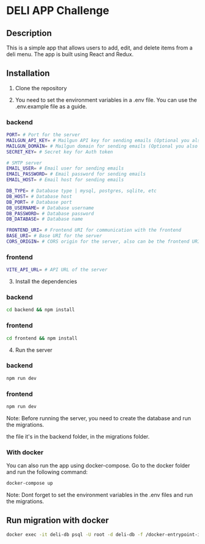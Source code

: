 
# DELI APP Challenge

## Description

This is a simple app that allows users to add, edit, and delete items from a deli menu. The app is built using React and Redux.

## Installation

1. Clone the repository

2. You need to set the environment variables in a .env file. You can use the .env.example file as a guide.

### backend

```bash
PORT= # Port for the server
MAILGUN_API_KEY= # Mailgun API key for sending emails (Optional you also can use a SMTP server)
MAILGUN_DOMAIN= # Mailgun domain for sending emails (Optional you also can use a SMTP server)
SECRET_KEY= # Secret key for Auth token

# SMTP server
EMAIL_USER= # Email user for sending emails
EMAIL_PASSWORD= # Email password for sending emails
EMAIL_HOST= # Email host for sending emails

DB_TYPE= # Database type | mysql, postgres, sqlite, etc
DB_HOST= # Database host
DB_PORT= # Database port
DB_USERNAME= # Database username
DB_PASSWORD= # Database password
DB_DATABASE= # Database name

FRONTEND_URI= # Frontend URI for communication with the frontend
BASE_URI= # Base URI for the server
CORS_ORIGIN= # CORS origin for the server, also can be the frontend URI
```

### frontend

```bash
VITE_API_URL= # API URL of the server
```

3. Install the dependencies

### backend

```bash
cd backend && npm install
```

### frontend
```bash
cd frontend && npm install
```

4. Run the server

### backend

```bash
npm run dev
```

### frontend
```bash
npm run dev
```

Note: Before running the server, you need to create the database and run the migrations.

the file it's in the backend folder, in the migrations folder.

### With docker

You can also run the app using docker-compose. Go to the docker folder and run the following command:

```bash
docker-compose up
```

Note: Dont forget to set the environment variables in the .env files and run the migrations.

## Run migration with docker

```bash
docker exec -it deli-db psql -U root -d deli-db -f /docker-entrypoint-initdb.d/initDb.sql
```
